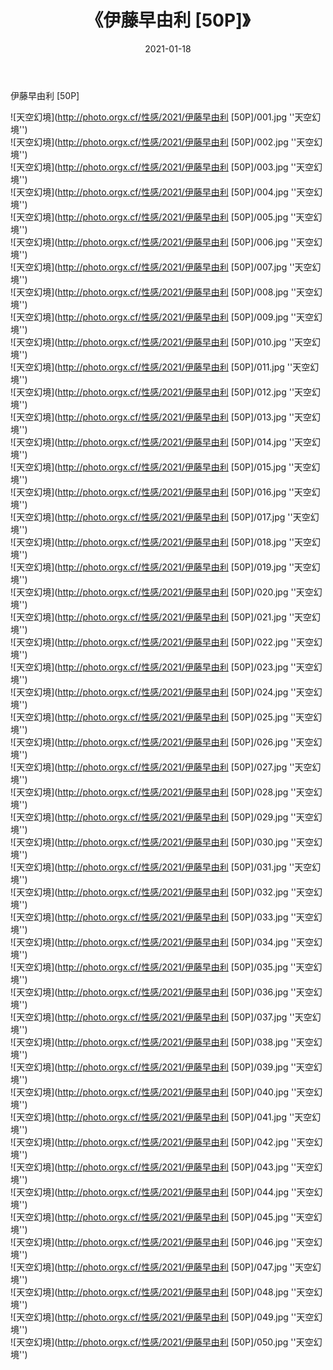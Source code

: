 ﻿---
layout: post
title:  《伊藤早由利 [50P]》
date:   2021-01-18
img: http://photo.orgx.cf/性感/2021/伊藤早由利 [50P]/000.jpg
tags: [美女, 性感, 泳衣]
---

伊藤早由利 [50P]



![天空幻境](http://photo.orgx.cf/性感/2021/伊藤早由利 [50P]/001.jpg ''天空幻境'') <br>
![天空幻境](http://photo.orgx.cf/性感/2021/伊藤早由利 [50P]/002.jpg ''天空幻境'') <br>
![天空幻境](http://photo.orgx.cf/性感/2021/伊藤早由利 [50P]/003.jpg ''天空幻境'') <br>
![天空幻境](http://photo.orgx.cf/性感/2021/伊藤早由利 [50P]/004.jpg ''天空幻境'') <br>
![天空幻境](http://photo.orgx.cf/性感/2021/伊藤早由利 [50P]/005.jpg ''天空幻境'') <br>
![天空幻境](http://photo.orgx.cf/性感/2021/伊藤早由利 [50P]/006.jpg ''天空幻境'') <br>
![天空幻境](http://photo.orgx.cf/性感/2021/伊藤早由利 [50P]/007.jpg ''天空幻境'') <br>
![天空幻境](http://photo.orgx.cf/性感/2021/伊藤早由利 [50P]/008.jpg ''天空幻境'') <br>
![天空幻境](http://photo.orgx.cf/性感/2021/伊藤早由利 [50P]/009.jpg ''天空幻境'') <br>
![天空幻境](http://photo.orgx.cf/性感/2021/伊藤早由利 [50P]/010.jpg ''天空幻境'') <br>
![天空幻境](http://photo.orgx.cf/性感/2021/伊藤早由利 [50P]/011.jpg ''天空幻境'') <br>
![天空幻境](http://photo.orgx.cf/性感/2021/伊藤早由利 [50P]/012.jpg ''天空幻境'') <br>
![天空幻境](http://photo.orgx.cf/性感/2021/伊藤早由利 [50P]/013.jpg ''天空幻境'') <br>
![天空幻境](http://photo.orgx.cf/性感/2021/伊藤早由利 [50P]/014.jpg ''天空幻境'') <br>
![天空幻境](http://photo.orgx.cf/性感/2021/伊藤早由利 [50P]/015.jpg ''天空幻境'') <br>
![天空幻境](http://photo.orgx.cf/性感/2021/伊藤早由利 [50P]/016.jpg ''天空幻境'') <br>
![天空幻境](http://photo.orgx.cf/性感/2021/伊藤早由利 [50P]/017.jpg ''天空幻境'') <br>
![天空幻境](http://photo.orgx.cf/性感/2021/伊藤早由利 [50P]/018.jpg ''天空幻境'') <br>
![天空幻境](http://photo.orgx.cf/性感/2021/伊藤早由利 [50P]/019.jpg ''天空幻境'') <br>
![天空幻境](http://photo.orgx.cf/性感/2021/伊藤早由利 [50P]/020.jpg ''天空幻境'') <br>
![天空幻境](http://photo.orgx.cf/性感/2021/伊藤早由利 [50P]/021.jpg ''天空幻境'') <br>
![天空幻境](http://photo.orgx.cf/性感/2021/伊藤早由利 [50P]/022.jpg ''天空幻境'') <br>
![天空幻境](http://photo.orgx.cf/性感/2021/伊藤早由利 [50P]/023.jpg ''天空幻境'') <br>
![天空幻境](http://photo.orgx.cf/性感/2021/伊藤早由利 [50P]/024.jpg ''天空幻境'') <br>
![天空幻境](http://photo.orgx.cf/性感/2021/伊藤早由利 [50P]/025.jpg ''天空幻境'') <br>
![天空幻境](http://photo.orgx.cf/性感/2021/伊藤早由利 [50P]/026.jpg ''天空幻境'') <br>
![天空幻境](http://photo.orgx.cf/性感/2021/伊藤早由利 [50P]/027.jpg ''天空幻境'') <br>
![天空幻境](http://photo.orgx.cf/性感/2021/伊藤早由利 [50P]/028.jpg ''天空幻境'') <br>
![天空幻境](http://photo.orgx.cf/性感/2021/伊藤早由利 [50P]/029.jpg ''天空幻境'') <br>
![天空幻境](http://photo.orgx.cf/性感/2021/伊藤早由利 [50P]/030.jpg ''天空幻境'') <br>
![天空幻境](http://photo.orgx.cf/性感/2021/伊藤早由利 [50P]/031.jpg ''天空幻境'') <br>
![天空幻境](http://photo.orgx.cf/性感/2021/伊藤早由利 [50P]/032.jpg ''天空幻境'') <br>
![天空幻境](http://photo.orgx.cf/性感/2021/伊藤早由利 [50P]/033.jpg ''天空幻境'') <br>
![天空幻境](http://photo.orgx.cf/性感/2021/伊藤早由利 [50P]/034.jpg ''天空幻境'') <br>
![天空幻境](http://photo.orgx.cf/性感/2021/伊藤早由利 [50P]/035.jpg ''天空幻境'') <br>
![天空幻境](http://photo.orgx.cf/性感/2021/伊藤早由利 [50P]/036.jpg ''天空幻境'') <br>
![天空幻境](http://photo.orgx.cf/性感/2021/伊藤早由利 [50P]/037.jpg ''天空幻境'') <br>
![天空幻境](http://photo.orgx.cf/性感/2021/伊藤早由利 [50P]/038.jpg ''天空幻境'') <br>
![天空幻境](http://photo.orgx.cf/性感/2021/伊藤早由利 [50P]/039.jpg ''天空幻境'') <br>
![天空幻境](http://photo.orgx.cf/性感/2021/伊藤早由利 [50P]/040.jpg ''天空幻境'') <br>
![天空幻境](http://photo.orgx.cf/性感/2021/伊藤早由利 [50P]/041.jpg ''天空幻境'') <br>
![天空幻境](http://photo.orgx.cf/性感/2021/伊藤早由利 [50P]/042.jpg ''天空幻境'') <br>
![天空幻境](http://photo.orgx.cf/性感/2021/伊藤早由利 [50P]/043.jpg ''天空幻境'') <br>
![天空幻境](http://photo.orgx.cf/性感/2021/伊藤早由利 [50P]/044.jpg ''天空幻境'') <br>
![天空幻境](http://photo.orgx.cf/性感/2021/伊藤早由利 [50P]/045.jpg ''天空幻境'') <br>
![天空幻境](http://photo.orgx.cf/性感/2021/伊藤早由利 [50P]/046.jpg ''天空幻境'') <br>
![天空幻境](http://photo.orgx.cf/性感/2021/伊藤早由利 [50P]/047.jpg ''天空幻境'') <br>
![天空幻境](http://photo.orgx.cf/性感/2021/伊藤早由利 [50P]/048.jpg ''天空幻境'') <br>
![天空幻境](http://photo.orgx.cf/性感/2021/伊藤早由利 [50P]/049.jpg ''天空幻境'') <br>
![天空幻境](http://photo.orgx.cf/性感/2021/伊藤早由利 [50P]/050.jpg ''天空幻境'') <br>